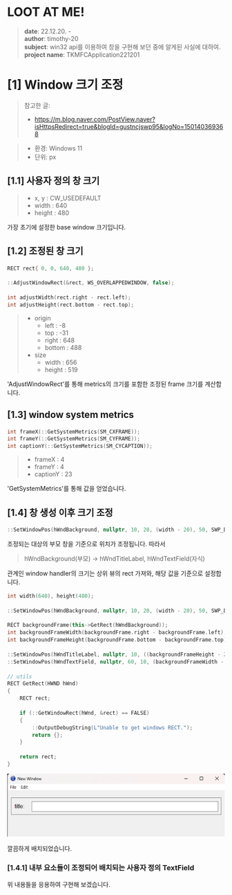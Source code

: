 # LOOT AT ME!

> **date**: 22.12.20. - <br>
> **author**: timothy-20 <br>
> **subject**: win32 api를 이용하여 창을 구현해 보던 중에 알게된 사실에 대하여.<br>
> **project name**: TKMFCApplication221201

[1] Window 크기 조정
===
> 참고한 글:
> - https://m.blog.naver.com/PostView.naver?isHttpsRedirect=true&blogId=gustncjswp95&logNo=150140369368

> - 환경: Windows 11
> - 단위: px

[1.1] 사용자 정의 창 크기
---
>    - x, y : CW_USEDEFAULT
>    - width : 640
>    - height : 480

가장 초기에 설정한 base window 크기입니다.  

[1.2] 조정된 창 크기
---
```c++
RECT rect{ 0, 0, 640, 480 };

::AdjustWindowRect(&rect, WS_OVERLAPPEDWINDOW, false);

int adjustWidth(rect.right - rect.left);
int adjustHeight(rect.bottom - rect.top);
```
> - origin
>   - left : -8
>   - top : -31
>   - right : 648
>   - bottom : 488
> - size
>   - width : 656
>   - height : 519

'AdjustWindowRect'를 통해 metrics의 크기를 포함한 조정된 frame 크기를 계산합니다.

[1.3] window system metrics
---
```c++
int frameX(::GetSystemMetrics(SM_CXFRAME));
int frameY(::GetSystemMetrics(SM_CYFRAME));
int captionY(::GetSystemMetrics(SM_CYCAPTION));
```
>    - frameX : 4
>    - frameY : 4
>    - captionY : 23

'GetSystemMetrics'를 통해 값을 얻었습니다.

[1.4] 창 생성 이후 크기 조정
---
```c++
::SetWindowPos(hWndBackground, nullptr, 10, 20, (width - 20), 50, SWP_DRAWFRAME);
```
조정되는 대상의 부모 창을 기준으로 위치가 조정됩니다. 따라서 

> hWndBackground(부모) -> hWndTitleLabel, hWndTextField(자식) 

관계인 window handler의 크기는 상위 뷰의 rect 가져와, 해당 값을 기준으로 설정합니다.

```c++
int width(640), height(480);
		
::SetWindowPos(hWndBackground, nullptr, 10, 20, (width - 20), 50, SWP_DRAWFRAME);

RECT backgroundFrame(this->GetRect(hWndBackground));
int backgroundFrameWidth(backgroundFrame.right - backgroundFrame.left);
int backgroundFrameHeight(backgroundFrame.bottom - backgroundFrame.top);

::SetWindowPos(hWndTitleLabel, nullptr, 10, ((backgroundFrameHeight - 20) * 0.5), 50, 20, SWP_DRAWFRAME);
::SetWindowPos(hWndTextField, nullptr, 60, 10, (backgroundFrameWidth - 70), (backgroundFrameHeight - 20), SWP_DRAWFRAME);

// utils
RECT GetRect(HWND hWnd)
{
    RECT rect;
    
    if (::GetWindowRect(hWnd, &rect) == FALSE)
    {
        ::OutputDebugString(L"Unable to get windows RECT.");
        return {};
    }
    
    return rect;
}
```
<img src="public/result-screenshot/22_12_20_/screenshot-221220-01.png">

깔끔하게 배치되었습니다.

### [1.4.1] 내부 요소들이 조정되어 배치되는 사용자 정의 TextField
위 내용들을 응용하여 구현해 보겠습니다.